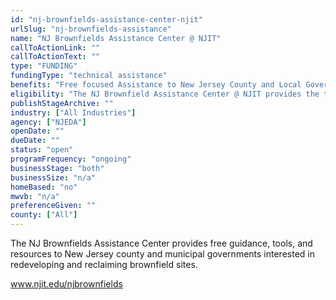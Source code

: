 ```yaml
---
id: "nj-brownfields-assistance-center-njit"
urlSlug: "nj-brownfields-assistance"
name: "NJ Brownfields Assistance Center @ NJIT"
callToActionLink: ""
callToActionText: ""
type: "FUNDING"
fundingType: "technical assistance"
benefits: "Free focused Assistance to New Jersey County and Local Governments and nonprofits to develop brownfield redevelopment solutions, as well as educate and engage communities in an effort to build capacity and a knowledge base on brownfield redevelopment."
eligibility: "The NJ Brownfield Assistance Center @ NJIT provides the tools and resources necessary to reclaim and redevelop brownfield sites."
publishStageArchive: ""
industry: ["All Industries"]
agency: ["NJEDA"]
openDate: ""
dueDate: ""
status: "open"
programFrequency: "ongoing"
businessStage: "both"
businessSize: "n/a"
homeBased: "no"
mwvb: "n/a"
preferenceGiven: ""
county: ["All"]
---
```


The NJ Brownfields Assistance Center provides free guidance, tools, and resources to New Jersey county and municipal governments interested in redeveloping and reclaiming brownfield sites.

www.njit.edu/njbrownfields
